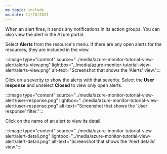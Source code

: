 ```yaml
---
ms.topic: include
ms.date: 11/28/2023
---
```


When an alert fires, it sends any notifications in its action groups. You can also view the alert in the Azure portal. 

Select **Alerts** from the resource's menu. If there are any open alerts for the resources, they are included in the view.

:::image type="content" source="../media/azure-monitor-tutorial-view-alert/alerts-view.png" lightbox="../media/azure-monitor-tutorial-view-alert/alerts-view.png" alt-text="Screenshot that shows the 'Alerts' view.":::

Click on a severity to show the alerts with that severity. Select the **User response** and unselect **Closed** to view only open alerts.

:::image type="content" source="../media/azure-monitor-tutorial-view-alert/user-response.png" lightbox="../media/azure-monitor-tutorial-view-alert/user-response.png" alt-text="Screenshot that shows the 'User response' filter.":::

Click on the name of an alert to view its detail.

:::image type="content" source="../media/azure-monitor-tutorial-view-alert/alert-detail.png" lightbox="../media/azure-monitor-tutorial-view-alert/alert-detail.png" alt-text="Screenshot that shows the 'Alert details' view.":::

